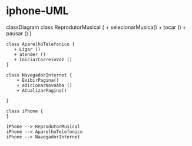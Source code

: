 # iphone-UML

classDiagram
    class ReprodutorMusical {
        + selecionarMusica()
        + tocar ()
        + pausar ()
    }

    class AparelhoTelefonico {
       + Ligar ()
       + atender ()
       + IniciarCorreioVoz ()
    }

    class NavegadorInternet {
        + ExibirPagina()
        + adicionarNovaAba ()
        + AtualizarPagina()
        
    }

    class iPhone {
    }

    iPhone --> ReprodutorMusical
    iPhone --> AparelhoTelefonico
    iPhone --> NavegadorInternet
